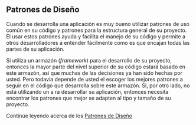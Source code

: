 ## Patrones de Diseño

Cuando se desarrolla una aplicación es muy bueno utilizar patrones de uso común en su código y patrones para la estructura general de su proyecto. El usar estos patrones ayuda y facilita el manejo de su código y permite a otros desarrolladores a entender fácilmente como es que encajan todas las partes de su aplicación.

Si utiliza un armazón \(_framework_\) para el desarrollo de su proyecto, entonces la mayor parte del nivel superior de su código estará basado en este armazón, así que muchas de las decisiones ya han sido hechas por usted. Pero todavía depende de usted el escoger los mejores patrones a seguir en el código que desarrolla sobre este armazón. Si, por otro lado, no está utilizando un a ra desarrollar su aplicación, entonces necesita encontrar los patrones que mejor se adapten al tipo y tamaño de su proyecto.

Continúe leyendo acerca de los [Patrones de Diseño](http://phpdevenezuela.github.io/php-the-right-way/pages/Design-Patterns.html)

